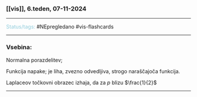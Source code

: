 ### [[vis]], 6.teden, 07-11-2024
---

<font color="#92cddc">Status/tags:</font> #NEpregledano #vis-flashcards 

---

### Vsebina:

Normalna porazdelitev;

Funkcija napake; je liha, zvezno odvedljiva, strogo naraščajoča funkcija.

Laplaceov točkovni obrazec izhaja, da za $p$ blizu $\frac{1}{2}$ 

---

